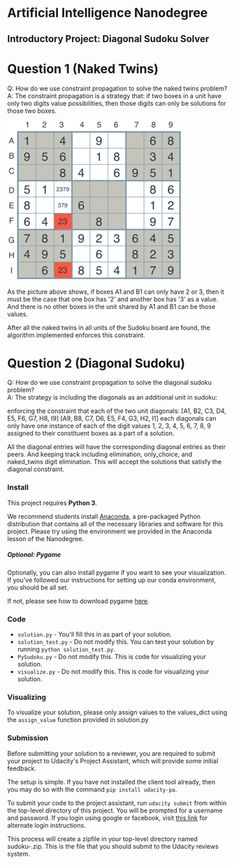 # Artificial Intelligence Nanodegree
## Introductory Project: Diagonal Sudoku Solver

# Question 1 (Naked Twins)
Q: How do we use constraint propagation to solve the naked twins problem?  
A: The constraint propagation is a strategy that: if two boxes in a unit have only two digits value possibilities, then those digits can only be solutions for those two boxes. 

<img src='images/naked-twins.png'>

As the picture above shows, if boxes A1 and B1 can only have 2 or 3, then it must be the case that one box has '2' and another box has '3' as a value. And there is no other boxes in the unit shared by A1 and B1 can be those values. 

After all the naked twins in all units of the Sudoku board are found, the algorithm implemented enforces this constraint. 

# Question 2 (Diagonal Sudoku)
Q: How do we use constraint propagation to solve the diagonal sudoku problem?  
A: The strategy is including the diagonals as an additional unit in sudoku:

enforcing the constraint that each of the two unit diagonals:
[A1, B2, C3, D4, E5, F6, G7, H8, I9]
[A9, B8, C7, D6, E5, F4, G3, H2, I1] 
each diagonals can only have one instance of each of the digit values 1, 2, 3, 4, 5, 6, 7, 8, 9 assigned to their constituent boxes as a part of a solution. 

All the diagonal entries will have the corresponding diagonal entries as their peers. 
And keeping track including elimination, only_choice, and naked_twins digit elimination. 
This will accept the solutions that satisfy the diagonal constraint. 

### Install

This project requires **Python 3**.

We recommend students install [Anaconda](https://www.continuum.io/downloads), a pre-packaged Python distribution that contains all of the necessary libraries and software for this project. 
Please try using the environment we provided in the Anaconda lesson of the Nanodegree.

##### Optional: Pygame

Optionally, you can also install pygame if you want to see your visualization. If you've followed our instructions for setting up our conda environment, you should be all set.

If not, please see how to download pygame [here](http://www.pygame.org/download.shtml).

### Code

* `solution.py` - You'll fill this in as part of your solution.
* `solution_test.py` - Do not modify this. You can test your solution by running `python solution_test.py`.
* `PySudoku.py` - Do not modify this. This is code for visualizing your solution.
* `visualize.py` - Do not modify this. This is code for visualizing your solution.

### Visualizing

To visualize your solution, please only assign values to the values_dict using the `assign_value` function provided in solution.py

### Submission
Before submitting your solution to a reviewer, you are required to submit your project to Udacity's Project Assistant, which will provide some initial feedback.  

The setup is simple.  If you have not installed the client tool already, then you may do so with the command `pip install udacity-pa`.  

To submit your code to the project assistant, run `udacity submit` from within the top-level directory of this project.  You will be prompted for a username and password.  If you login using google or facebook, visit [this link](https://project-assistant.udacity.com/auth_tokens/jwt_login) for alternate login instructions.

This process will create a zipfile in your top-level directory named sudoku-<id>.zip.  This is the file that you should submit to the Udacity reviews system.

